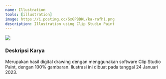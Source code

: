 ```yaml
---
name: Illustration
tools: [illustration]
image: https://i.postimg.cc/SxGPBDKL/ka-rafhi.png
description: Illustration using Clip Studio Paint
---
```


![](https://i.postimg.cc/SxGPBDKL/ka-rafhi.png)


### Deskripsi Karya
Merupakan hasil digital drawing dengan menggunakan software Clip Studio Paint, dengan 100% gambaran.
Ilustrasi ini dibuat pada tanggal 24 Januari 2023.